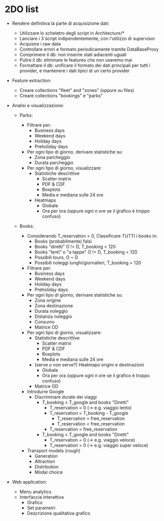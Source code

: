 # 2DO list

* Rendere definitiva la parte di acquisizione dati:

	- Utilizzare lo scheletro degli script in Architecture/*
	- Lanciare i 3 script indipendentemente, con l'utilizzo di supervisor
	- Acquisire i raw data
	- Controllare errori e formato periodicamente tramite DataBaseProxy
	- Comprimere il db: non inserire stati adiacenti uguali
	- Pulire il db: eliminare le features che non useremo mai
	- Formattare il db: unificare il formato dei dati principali per tutti i provider, e mantenere i dati tipici di un certo provider

* Feature extraction:
	
	- Creare collections "fleet" and "zones" (oppure su files)
	- Creare collections "bookings" e "parks"

* Analisi e visualizzazione:

	* Parks:
		- Filtrare per:
			- Business days
			- Weekend days
			- Holiday days
			- Preholiday days
		- Per ogni tipo di giorno, derivare statistiche su:
			- Zona parcheggio
			- Durata parcheggio
		- Per ogni tipo di giorno, visualizzare:
			- Statistiche descrittive
				- Scatter matrix
				- PDF & CDF
				- Boxplots
				- Media e mediana sulle 24 ore
			- Heatmaps
				- Globale
				- Ora per ora (oppure ogni n ore se il grafico è troppo confuso)

	* Books:
		- Considerando T_reservation = 0, Classificare TUTTI i books in:
			- Books (probabilmente) falsi
			- Books "diretti" O != D, T_booking < 120
			- Books "lenti" o "a tappe" O != D, T_booking < 120
			- Possibili tours, O ~ D
			- Possibili noleggi lunghi/giornalieri, T_booking > 120
		- Filtrare per:
			- Business days
			- Weekend days
			- Holiday days
			- Preholiday days
		- Per ogni tipo di giorno, derivare statistiche su:
			- Zona origine
			- Zona destinazione
			- Durata noleggio
			- Distanza noleggio
			- Consumo
			- Matrice OD
		- Per ogni tipo di giorno, visualizzare:
			- Statistiche descrittive
				- Scatter matrix
				- PDF & CDF
				- Boxplots
				- Media e mediana sulle 24 ore
			- (serve o non serve?) Heatmaps origini e destinazioni 
				- Globale
				- Ora per ora (oppure ogni n ore se il grafico è troppo confuso)
			- Matrice OD
		- Introdurre Google
			- Discriminare durate dei viaggi
				- T_booking > T_google and books "Diretti"
					- T_reservation = 0 (-> e.g. viaggio lento)
					- T_reservation = T_booking - T_google
						- T_reservation > free_reservation
						- T_reservation < free_reservation
					- T_reservation = free_reservation
				- T_booking < T_google and books "Diretti"
					- T_reservation = 0 (-> e.g. viaggio veloce)
					- T_reservation > 0 (-> e.g. viaggio super veloce)
		- Transport models (rough)
			- Generation
			- Attraction
			- Distribution
			- Modal choice
* Web application:

	- Menu analytics
	- Interfaccia interattiva
		- Grafico
		- Set parametri
		- Descrizione qualitativa grafico

